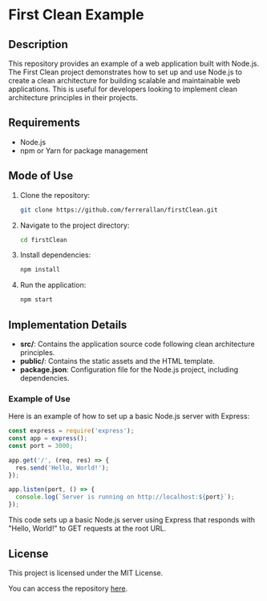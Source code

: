 
# First Clean Example

## Description

This repository provides an example of a web application built with Node.js. The First Clean project demonstrates how to set up and use Node.js to create a clean architecture for building scalable and maintainable web applications. This is useful for developers looking to implement clean architecture principles in their projects.

## Requirements

- Node.js
- npm or Yarn for package management

## Mode of Use

1. Clone the repository:
   ```bash
   git clone https://github.com/ferrerallan/firstClean.git
   ```
2. Navigate to the project directory:
   ```bash
   cd firstClean
   ```
3. Install dependencies:
   ```bash
   npm install
   ```
4. Run the application:
   ```bash
   npm start
   ```

## Implementation Details

- **src/**: Contains the application source code following clean architecture principles.
- **public/**: Contains the static assets and the HTML template.
- **package.json**: Configuration file for the Node.js project, including dependencies.

### Example of Use

Here is an example of how to set up a basic Node.js server with Express:

```javascript
const express = require('express');
const app = express();
const port = 3000;

app.get('/', (req, res) => {
  res.send('Hello, World!');
});

app.listen(port, () => {
  console.log(`Server is running on http://localhost:${port}`);
});
```

This code sets up a basic Node.js server using Express that responds with "Hello, World!" to GET requests at the root URL.

## License

This project is licensed under the MIT License.

You can access the repository [here](https://github.com/ferrerallan/firstClean).
